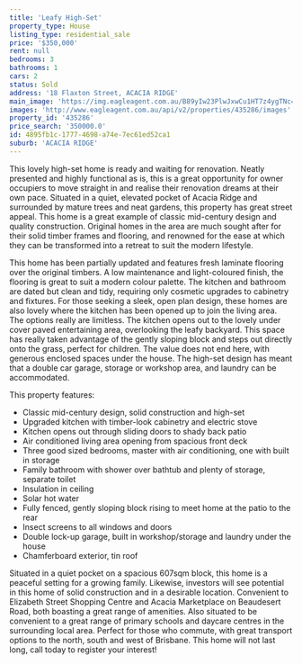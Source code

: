 ```yaml
---
title: 'Leafy High-Set'
property_type: House
listing_type: residential_sale
price: '$350,000'
rent: null
bedrooms: 3
bathrooms: 1
cars: 2
status: Sold
address: '18 Flaxton Street, ACACIA RIDGE'
main_image: 'https://img.eagleagent.com.au/B89yIw23PlwJxwCu1HT7z4ygTNc=/1280x854/smart/https://s3-us-west-2.amazonaws.com/eagleagent-orig/images/6822747/131068654-image-M.jpg'
images: 'http://www.eagleagent.com.au/api/v2/properties/435286/images'
property_id: '435286'
price_search: '350000.0'
id: 4895fb1c-1777-4698-a74e-7ec61ed52ca1
suburb: 'ACACIA RIDGE'
---
```

This lovely high-set home is ready and waiting for renovation. Neatly presented and highly functional as is, this is a great opportunity for owner occupiers to move straight in and realise their renovation dreams at their own pace. Situated in a quiet, elevated pocket of Acacia Ridge and surrounded by mature trees and neat gardens, this property has great street appeal. This home is a great example of classic mid-century design and quality construction. Original homes in the area are much sought after for their solid timber frames and flooring, and renowned for the ease at which they can be transformed into a retreat to suit the modern lifestyle.

This home has been partially updated and features fresh laminate flooring over the original timbers. A low maintenance and light-coloured finish, the flooring is great to suit a modern colour palette. The kitchen and bathroom are dated but clean and tidy, requiring only cosmetic upgrades to cabinetry and fixtures. For those seeking a sleek, open plan design, these homes are also lovely where the kitchen has been opened up to join the living area. The options really are limitless. The kitchen opens out to the lovely under cover paved entertaining area, overlooking the leafy backyard. This space has really taken advantage of the gently sloping block and steps out directly onto the grass, perfect for children. The value does not end here, with generous enclosed spaces under the house. The high-set design has meant that a double car garage, storage or workshop area, and laundry can be accommodated.

This property features:

*  Classic mid-century design, solid construction and high-set
*  Upgraded kitchen with timber-look cabinetry and electric stove
*  Kitchen opens out through sliding doors to shady back patio
*  Air conditioned living area opening from spacious front deck
*  Three good sized bedrooms, master with air conditioning, one with built in storage
*  Family bathroom with shower over bathtub and plenty of storage, separate toilet
*  Insulation in ceiling
*  Solar hot water
*  Fully fenced, gently sloping block rising to meet home at the patio to the rear
*  Insect screens to all windows and doors
*  Double lock-up garage, built in workshop/storage and laundry under the house
*  Chamferboard exterior, tin roof

Situated in a quiet pocket on a spacious 607sqm block, this home is a peaceful setting for a growing family. Likewise, investors will see potential in this home of solid construction and in a desirable location. Convenient to Elizabeth Street Shopping Centre and Acacia Marketplace on Beaudesert Road, both boasting a great range of amenities. Also situated to be convenient to a great range of primary schools and daycare centres in the surrounding local area. Perfect for those who commute, with great transport options to the north, south and west of Brisbane. This home will not last long, call today to register your interest!